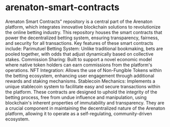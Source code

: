 # arenaton-smart-contracts
 Arenaton Smart Contracts" repository is a central part of the Arenaton platform, which integrates innovative blockchain solutions to revolutionize the online betting industry. This repository houses the smart contracts that power the decentralized betting system, ensuring transparency, fairness, and security for all transactions.  Key features of these smart contracts include:      Parimutuel Betting System: Unlike traditional bookmaking, bets are pooled together, with odds that adjust dynamically based on collective stakes.     Commission Sharing: Built to support a novel economic model where native token holders can earn commissions from the platform's operations.     NFT Integration: Allows the use of Non-Fungible Tokens within the betting ecosystem, enhancing user engagement through additional rewards and staking mechanisms.     Stablecoin Mechanics: Implements a unique stablecoin system to facilitate easy and secure transactions within the platform.  These contracts are designed to uphold the integrity of the betting process, free from undue influence and manipulation, using blockchain's inherent properties of immutability and transparency. They are a crucial component in maintaining the decentralized nature of the Arenaton platform, allowing it to operate as a self-regulating, community-driven ecosystem.
